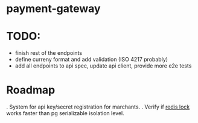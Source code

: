 # payment-gateway

# TODO:
* finish rest of the endpoints
* define curreny format and add validation (ISO 4217 probably)
* add all endpoints to api spec, update api client, provide more e2e tests

# Roadmap
. System for api key/secret registration for marchants.
. Verify if [redis lock](https://github.com/bsm/redislock) works faster than pg serializable isolation level.

